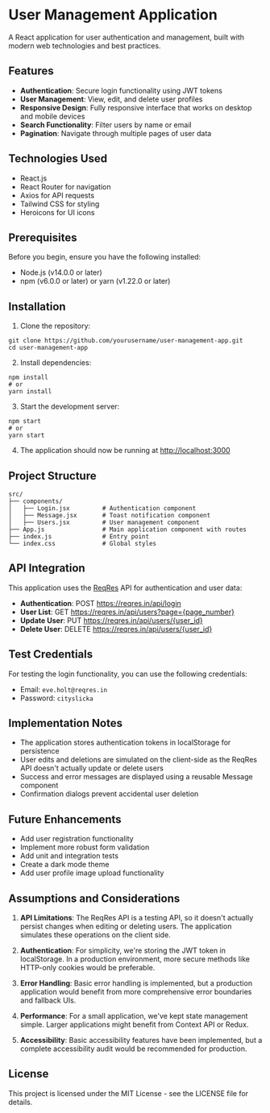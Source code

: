 # User Management Application

A React application for user authentication and management, built with modern web technologies and best practices.

## Features

- **Authentication**: Secure login functionality using JWT tokens
- **User Management**: View, edit, and delete user profiles
- **Responsive Design**: Fully responsive interface that works on desktop and mobile devices
- **Search Functionality**: Filter users by name or email
- **Pagination**: Navigate through multiple pages of user data

## Technologies Used

- React.js
- React Router for navigation
- Axios for API requests
- Tailwind CSS for styling
- Heroicons for UI icons

## Prerequisites

Before you begin, ensure you have the following installed:
- Node.js (v14.0.0 or later)
- npm (v6.0.0 or later) or yarn (v1.22.0 or later)

## Installation

1. Clone the repository:
```
git clone https://github.com/yourusername/user-management-app.git
cd user-management-app
```

2. Install dependencies:
```
npm install
# or
yarn install
```

3. Start the development server:
```
npm start
# or
yarn start
```

4. The application should now be running at [http://localhost:3000](http://localhost:3000)

## Project Structure

```
src/
├── components/
│   ├── Login.jsx         # Authentication component
│   ├── Message.jsx       # Toast notification component
│   ├── Users.jsx         # User management component
├── App.js                # Main application component with routes
├── index.js              # Entry point
└── index.css             # Global styles
```

## API Integration

This application uses the [ReqRes](https://reqres.in/) API for authentication and user data:

- **Authentication**: POST https://reqres.in/api/login
- **User List**: GET https://reqres.in/api/users?page={page_number}
- **Update User**: PUT https://reqres.in/api/users/{user_id}
- **Delete User**: DELETE https://reqres.in/api/users/{user_id}

## Test Credentials

For testing the login functionality, you can use the following credentials:
- Email: `eve.holt@reqres.in`
- Password: `cityslicka`

## Implementation Notes

- The application stores authentication tokens in localStorage for persistence
- User edits and deletions are simulated on the client-side as the ReqRes API doesn't actually update or delete users
- Success and error messages are displayed using a reusable Message component
- Confirmation dialogs prevent accidental user deletion

## Future Enhancements

- Add user registration functionality
- Implement more robust form validation
- Add unit and integration tests
- Create a dark mode theme
- Add user profile image upload functionality

## Assumptions and Considerations

1. **API Limitations**: The ReqRes API is a testing API, so it doesn't actually persist changes when editing or deleting users. The application simulates these operations on the client side.

2. **Authentication**: For simplicity, we're storing the JWT token in localStorage. In a production environment, more secure methods like HTTP-only cookies would be preferable.

3. **Error Handling**: Basic error handling is implemented, but a production application would benefit from more comprehensive error boundaries and fallback UIs.

4. **Performance**: For a small application, we've kept state management simple. Larger applications might benefit from Context API or Redux.

5. **Accessibility**: Basic accessibility features have been implemented, but a complete accessibility audit would be recommended for production.

## License

This project is licensed under the MIT License - see the LICENSE file for details.
